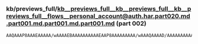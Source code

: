 ### kb/previews_full/kb__previews_full__kb__previews_full__kb__previews_full__flows__personal_account@auth.har.part020.md.part001.md.part001.md.part001.md (part 002)

```md
AAQAAAP8AAAEAAAAA/wAAAAEBAAAAAAAAAAEAAP8AAAAAAAAA/wAAAQAAAAD/AAAAAAAAAAAAAAAAAQAA/wAAAAAAAAAAAAAA/wAAAAAAAAAAAAAAAAAA//8AAAEAAAD/AAAAAQAAAP8AAA
```

```
